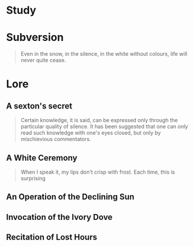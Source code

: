 # Study

# Subversion
> Even in the snow, in the silence, in the white without colours, life will never quite cease.

# Lore
## A sexton's secret
> Certain knowledge, it is said, can be expressed only through the particular quality of silence. It has been suggested that one can only read such knowledge with one's eyes closed, but only by mischievious commentators.
## A White Ceremony
> When I speak it, my lips don't crisp with frost. Each time, this is surprising

## An Operation of the Declining Sun
## Invocation of the Ivory Dove
## Recitation of Lost Hours